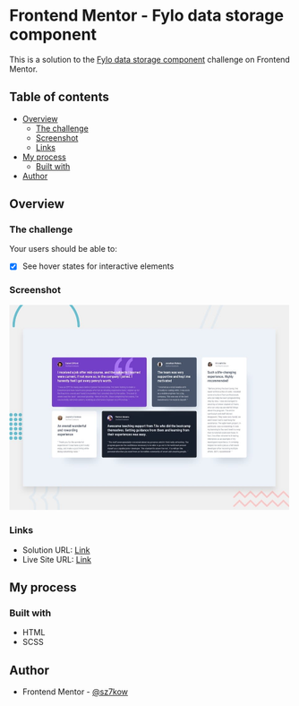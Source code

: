 # Frontend Mentor - Fylo data storage component

This is a solution to the [Fylo data storage component](https://www.frontendmentor.io/challenges/fylo-data-storage-component-1dZPRbV5n) challenge on Frontend Mentor.

## Table of contents

- [Overview](#overview)
  - [The challenge](#the-challenge)
  - [Screenshot](#screenshot)
  - [Links](#links)
- [My process](#my-process)
  - [Built with](#built-with)
- [Author](#author)

## Overview

### The challenge

Your users should be able to:

- [x] See hover states for interactive elements

### Screenshot

<img src="./screenshots/screenshot-fylo-data-storage-component.jpg" width="500" />

### Links

- Solution URL: [Link](https://www.frontendmentor.io/solutions/fylo-data-storage-component-ewN_JYSLd)
- Live Site URL: [Link](https://fylo-data-storage-component.sz7kow.com/)

## My process

### Built with

- HTML
- SCSS

## Author

- Frontend Mentor - [@sz7kow](https://www.frontendmentor.io/profile/sz7kow)
